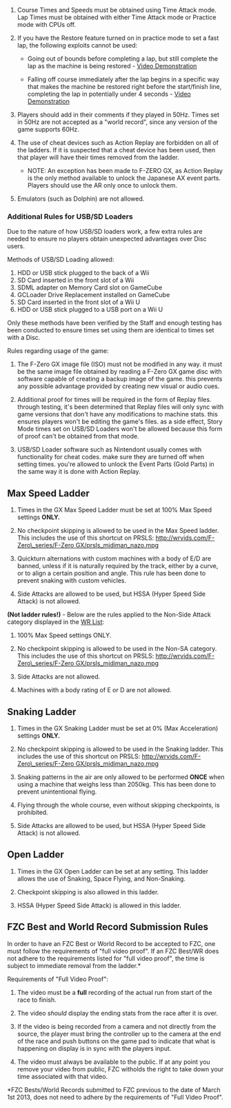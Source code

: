 1. Course Times and Speeds must be obtained using Time Attack mode. Lap Times must be obtained with either Time Attack mode or Practice mode with CPUs off.

1. If you have the Restore feature turned on in practice mode to set a fast lap, the following exploits cannot be used:

    - Going out of bounds before completing a lap, but still complete the lap as the machine is being restored - [Video Demonstration](https://www.youtube.com/watch?v=jTdh8jtV9vQ)

    - Falling off course immediately after the lap begins in a specific way that makes the machine be restored right before the start/finish line, completing the lap in potentially under 4 seconds - [Video Demonstration](https://www.youtube.com/watch?v=4DO1HFK9j_c)

1. Players should add in their comments if they played in 50Hz. Times set in 50Hz are not accepted as a "world record", since any version of the game supports 60Hz.

1. The use of cheat devices such as Action Replay are forbidden on all of the ladders. If it is suspected that a cheat device has been used, then that player will have their times removed from the ladder.

    - NOTE: An exception has been made to F-ZERO GX, as Action Replay is the only method available to unlock the Japanese AX event parts. Players should use the AR only once to unlock them.

1. Emulators (such as Dolphin) are not allowed.

### Additional Rules for USB/SD Loaders

Due to the nature of how USB/SD loaders work, a few extra rules are needed to ensure no players obtain unexpected advantages over Disc users.

Methods of USB/SD Loading allowed:

1. HDD or USB stick plugged to the back of a Wii
1. SD Card inserted in the front slot of a Wii
1. SDML adapter on Memory Card slot on GameCube
1. GCLoader Drive Replacement installed on GameCube
1. SD Card inserted in the front slot of a Wii U
1. HDD or USB stick plugged to a USB port on a Wii U

Only these methods have been verified by the Staff and enough testing has been conducted to ensure times set using them are identical to times set with a Disc.

Rules regarding usage of the game:

1. The F-Zero GX image file (ISO) must not be modified in any way. it must be the same image file obtained by reading a F-Zero GX game disc with software capable of creating a backup image of the game. this prevents any possible advantage provided by creating new visual or audio cues.

1. Additional proof for times will be required in the form of Replay files. through testing, it's been determined that Replay files will only sync with game versions that don't have any modifications to machine stats. this ensures players won't be editing the game's files. as a side effect, Story Mode times set on USB/SD Loaders won't be allowed because this form of proof can't be obtained from that mode.

1. USB/SD Loader software such as Nintendont usually comes with functionality for cheat codes. make sure they are turned off when setting times. you're allowed to unlock the Event Parts (Gold Parts) in the same way it is done with Action Replay.


## Max Speed Ladder

1. Times in the GX Max Speed Ladder must be set at 100% Max Speed settings **ONLY.**

1. No checkpoint skipping is allowed to be used in the Max Speed ladder. This includes the use of this shortcut on PRSLS: [http://wrvids.com/F-Zero\_series/F-Zero GX/prsls\_midiman\_nazo.mpg](http://wrvids.com/F-Zero_series/F-Zero%20GX/prsls_midiman_nazo.mpg)

1. Quickturn alternations with custom machines with a body of E/D are banned, unless if it is naturally required by the track, either by a curve, or to align a certain position and angle. This rule has been done to prevent snaking with custom vehicles.

1. Side Attacks are allowed to be used, but HSSA (Hyper Speed Side Attack) is not allowed.

**(Not ladder rules!)** - Below are the rules applied to the Non-Side Attack category displayed in the [WR List](http://www.fzerocentral.org/viewtopic.php?t=13710):

1. 100% Max Speed settings ONLY.

1. No checkpoint skipping is allowed to be used in the Non-SA category. This includes the use of this shortcut on PRSLS: [http://wrvids.com/F-Zero\_series/F-Zero GX/prsls\_midiman\_nazo.mpg](http://wrvids.com/F-Zero_series/F-Zero%20GX/prsls_midiman_nazo.mpg)

1. Side Attacks are not allowed.

1. Machines with a body rating of E or D are not allowed.


## Snaking Ladder

1. Times in the GX Snaking Ladder must be set at 0% (Max Acceleration) settings **ONLY.**

1. No checkpoint skipping is allowed to be used in the Snaking ladder. This includes the use of this shortcut on PRSLS: [http://wrvids.com/F-Zero\_series/F-Zero GX/prsls\_midiman\_nazo.mpg](http://wrvids.com/F-Zero_series/F-Zero%20GX/prsls_midiman_nazo.mpg)

1. Snaking patterns in the air are only allowed to be performed **ONCE** when using a machine that weighs less than 2050kg. This has been done to prevent unintentional flying.

1. Flying through the whole course, even without skipping checkpoints, is prohibited.

1. Side Attacks are allowed to be used, but HSSA (Hyper Speed Side Attack) is not allowed.


## Open Ladder

1. Times in the GX Open Ladder can be set at any setting. This ladder allows the use of Snaking, Space Flying, and Non-Snaking.

1. Checkpoint skipping is also allowed in this ladder.

1. HSSA (Hyper Speed Side Attack) is allowed in this ladder.


## FZC Best and World Record Submission Rules

In order to have an FZC Best or World Record to be accepted to FZC, one must follow the requirements of "full video proof". If an FZC Best/WR does not adhere to the requirements listed for "full video proof", the time is subject to immediate removal from the ladder.\*

Requirements of "Full Video Proof":

1. The video must be a **full** recording of the actual run from start of the race to finish.

1. The video *should* display the ending stats from the race after it is over.

1. If the video is being recorded from a camera and not directly from the source, the player must bring the controller up to the camera at the end of the race and push buttons on the game pad to indicate that what is happening on display is in sync with the players input.

1. The video must always be available to the public. If at any point you remove your video from public, FZC witholds the right to take down your time associated with that video.

\*FZC Bests/World Records submitted to FZC previous to the date of March 1st 2013, does not need to adhere by the requirements of "Full Video Proof".
